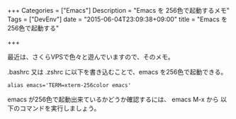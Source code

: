 +++
Categories = ["Emacs"]
Description = "Emacs を 256色で起動するメモ"
Tags = ["DevEnv"]
date = "2015-06-04T23:09:38+09:00"
title = "Emacs を 256色で起動する"

+++

最近は、さくらVPSで色々と遊んでいますので、そのメモ。

.bashrc 又は .zshrc に以下を書き込むことで、emacs を256色で起動できる。

    alias emacs='TERM=xterm-256color emacs'

emacs が256色で起動出来ているかどうか確認するには、 emacs M-x から
以下のコマンドを実行しましょう。
